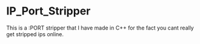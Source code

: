 # IP_Port_Stripper
This is a :PORT stripper that I have made in C++ for the fact you cant really get stripped ips online.
